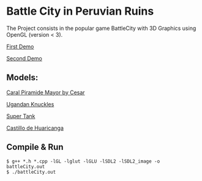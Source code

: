 # Battle City in Peruvian Ruins

The Project consists in the popular game BattleCity with 3D Graphics using OpenGL (version < 3).  

[First Demo](https://www.youtube.com/watch?v=lRBeyBNtiQg)

[Second Demo](https://www.youtube.com/watch?v=rMjS-yilLbQ)

## Models:

[Caral Piramide Mayor by Cesar](https://3dwarehouse.sketchup.com/model/c3f303a329f195dfe5fb8e03d34ffe6e/Piramide-Mayor-Caral)

[Ugandan Knuckles](https://tidiestflyer.deviantart.com/art/The-Knuckles-meme-as-a-3d-model-704695335)

[Super Tank](https://3dwarehouse.sketchup.com/model/97e3c13942b1fc6e94f6eb5426119534/Super-tank)

[Castillo de Huaricanga](https://3dwarehouse.sketchup.com/model/2c059bb43542cebd26db8e0caa5f63eb/Sitio-Arqueologico-Castillo-de-Huaricanga)

## Compile & Run

	$ g++ *.h *.cpp -lGL -lglut -lGLU -lSDL2 -lSDL2_image -o battleCity.out
	$ ./battleCity.out
